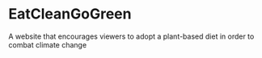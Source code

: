 # EatCleanGoGreen
A website that encourages viewers to adopt a plant-based diet in order to combat climate change
